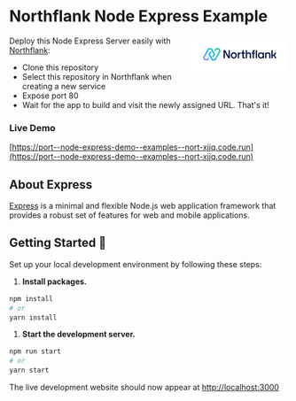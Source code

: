 # Northflank Node Express Example

<a target="_blank" rel="noopener noreferrer" href="https://www.northflank.com">
    <img alt="Northflank" align="right" src="/media/logo.svg" width="35%" />
</a>

Deploy this Node Express Server easily with [Northflank](https://www.northflank.com):

- Clone this repository
- Select this repository in Northflank when creating a new service
- Expose port 80
- Wait for the app to build and visit the newly assigned URL. That's it!

### Live Demo
[https://port--node-express-demo--examples--nort-xjjq.code.run](https://port--node-express-demo--examples--nort-xjjq.code.run)

## About Express

[Express](http://expressjs.com/) is a minimal and flexible Node.js web application framework that provides a robust set of features for web and mobile applications. 


## Getting Started 🚀
Set up your local development environment by following these steps:

1.  **Install packages.**

```bash
npm install
# or
yarn install
```

1.  **Start the development server.**

```bash
npm run start
# or
yarn start
```

The live development website should now appear at [http://localhost:3000](http://localhost:3000)
